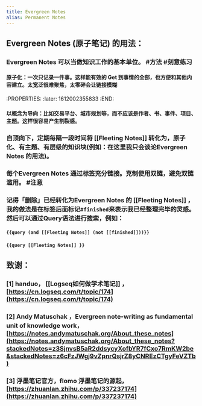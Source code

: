 ```yaml
---
title: Evergreen Notes
alias: Permanent Notes
---
```


## Evergreen Notes (原子笔记) 的用法：
### Evergreen Notes 可以当做知识工作的基本单位。 #方法 #刻意练习
#### 原子化：一次只记录一件事。这样能有效的 Get 到事情的全部，也方便和其他内容建立。太宽泛很难聚焦，太零碎会让链接模糊
:PROPERTIES:
:later: 1612002355833
:END:
#### 以概念为导向：比如交易平台、城市规划等，而不应该是作者、书、事件、项目、主题。这样很容易产生割裂感。
### 自顶向下，定期每隔一段时间将 [[Fleeting Notes]] 转化为，原子化、有主题、有层级的知识块(例如：在这里我只会谈论Evergreen Notes 的用法)。
### 每个Evergreen Notes 通过标签充分链接。克制使用双链，避免双链滥用。 #注意
### 记得「删除」已经转化为Evergreen Notes 的 [[Fleeting Notes]] ，我的做法是在标签后面标记`#finished`来表示我已经整理完毕的灵感。然后可以通过Query语法进行搜索，例如：
#### `{{query (and [[Fleeting Notes]] (not [[finished]]))}}`
#### `{{query [[Fleeting Notes]] }}`
## 致谢：
### [1] handuo， [[Logseq如何做学术笔记]] ，[https://cn.logseq.com/t/topic/174](https://cn.logseq.com/t/topic/174)
### [2] Andy Matuschak ，Evergreen note-writing as fundamental unit of knowledge work，[https://notes.andymatuschak.org/About_these_notes](https://notes.andymatuschak.org/About_these_notes?stackedNotes=z3SjnvsB5aR2ddsycyXofbYR7fCxo7RmKW2be&stackedNotes=z6cFzJWgj9vZpnrQsjrZ8yCNREzCTgyFeVZTb)
### [3] 浮墨笔记官方，flomo 浮墨笔记的源起，[https://zhuanlan.zhihu.com/p/337237174](https://zhuanlan.zhihu.com/p/337237174)